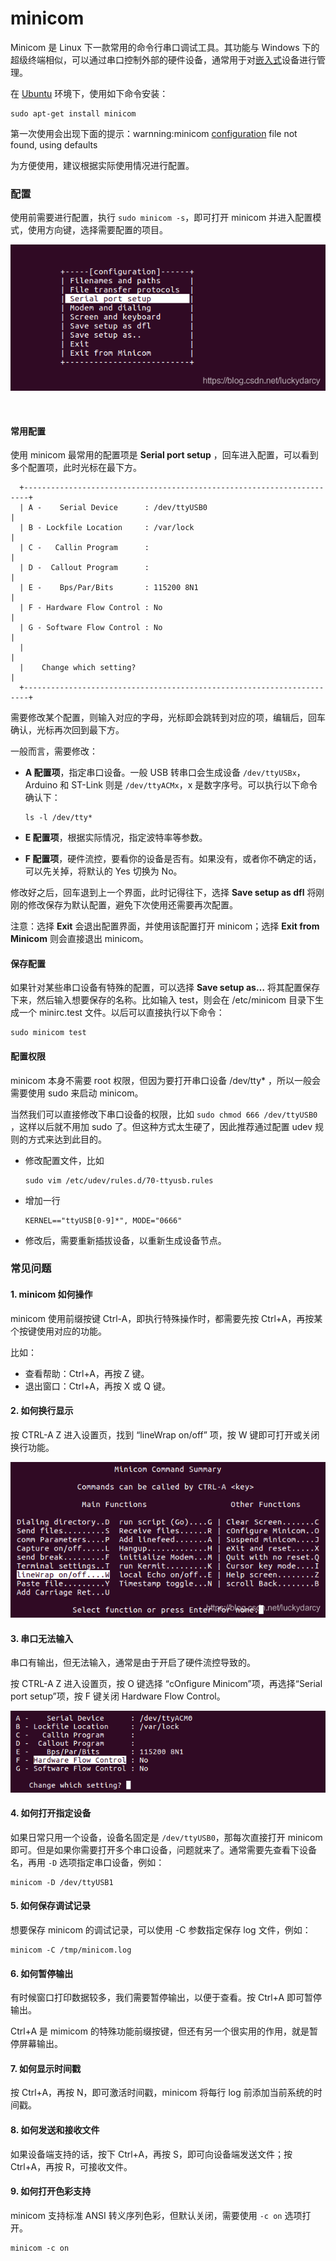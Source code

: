 # minicom

Minicom 是 Linux 下一款常用的命令行串口调试工具。其功能与 Windows 下的超级终端相似，可以通过串口控制外部的硬件设备，通常用于对[嵌入式](https://so.csdn.net/so/search?q=%E5%B5%8C%E5%85%A5%E5%BC%8F&spm=1001.2101.3001.7020)设备进行管理。

在 [Ubuntu](https://so.csdn.net/so/search?q=Ubuntu&spm=1001.2101.3001.7020) 环境下，使用如下命令安装：

```shell
sudo apt-get install minicom
```

第一次使用会出现下面的提示：warnning:minicom [configuration](https://so.csdn.net/so/search?q=configuration&spm=1001.2101.3001.7020) file not found, using defaults

为方便使用，建议根据实际使用情况进行配置。

### 配置

使用前需要进行配置，执行 `sudo minicom -s`​，即可打开 minicom 并进入配置模式，使用方向键，选择需要配置的项目。

​![20200524012541632](assets/20200524012541632-20231222222448-icz23jk.png)​

‍

#### 常用配置

使用 minicom 最常用的配置项是 **Serial port setup** ，回车进入配置，可以看到多个配置项，此时光标在最下方。

```shell
  +-----------------------------------------------------------------------+
  | A -    Serial Device      : /dev/ttyUSB0                              |
  | B - Lockfile Location     : /var/lock                                 |
  | C -   Callin Program      :                                           |
  | D -  Callout Program      :                                           |
  | E -    Bps/Par/Bits       : 115200 8N1                                |
  | F - Hardware Flow Control : No                                        |
  | G - Software Flow Control : No                                        |
  |                                                                       |
  |    Change which setting?                                              |
  +-----------------------------------------------------------------------+
```

需要修改某个配置，则输入对应的字母，光标即会跳转到对应的项，编辑后，回车确认，光标再次回到最下方。

一般而言，需要修改：

* **A 配置项**，指定串口设备。一般 USB 转串口会生成设备 `/dev/ttyUSBx`​，Arduino 和 ST-Link 则是 `/dev/ttyACMx`​，x 是数字序号。可以执行以下命令确认下：

  ```shell
  ls -l /dev/tty*
  ```
* **E 配置项**，根据实际情况，指定波特率等参数。
* **F 配置项**，硬件流控，要看你的设备是否有。如果没有，或者你不确定的话，可以先关掉，将默认的 Yes 切换为 No。

修改好之后，回车退到上一个界面，此时记得往下，选择 **Save setup as dfl** 将刚刚的修改保存为默认配置，避免下次使用还需要再次配置。

注意：选择 **Exit** 会退出配置界面，并使用该配置打开 minicom；选择 **Exit from Minicom** 则会直接退出 minicom。

#### 保存配置

如果针对某些串口设备有特殊的配置，可以选择 **Save setup as…**  将其配置保存下来，然后输入想要保存的名称。比如输入 test，则会在 /etc/minicom 目录下生成一个 minirc.test 文件。以后可以直接执行以下命令：

```shell
sudo minicom test
```

#### 配置权限

minicom 本身不需要 root 权限，但因为要打开串口设备 /dev/tty\* ，所以一般会需要使用 sudo 来启动 minicom。

当然我们可以直接修改下串口设备的权限，比如 `sudo chmod 666 /dev/ttyUSB0`​，这样以后就不用加 sudo 了。但这种方式太生硬了，因此推荐通过配置 udev 规则的方式来达到此目的。

* 修改配置文件，比如

  ```shell
  sudo vim /etc/udev/rules.d/70-ttyusb.rules
  ```
* 增加一行

  ```shell
  KERNEL=="ttyUSB[0-9]*", MODE="0666"
  ```
* 修改后，需要重新插拔设备，以重新生成设备节点。

### 常见问题

#### 1\. minicom 如何操作

minicom 使用前缀按键 Ctrl-A，即执行特殊操作时，都需要先按 Ctrl+A，再按某个按键使用对应的功能。

比如：

* 查看帮助：Ctrl+A，再按 Z 键。
* 退出窗口：Ctrl+A，再按 X 或 Q 键。

#### 2\. 如何换行显示

按 CTRL-A Z 进入设置页，找到 “lineWrap on/off” 项，按 W 键即可打开或关闭换行功能。

​​![20200524012607485](assets/20200524012607485-20231222222551-zbu6w1a.png)​​

#### 3\. 串口无法输入

串口有输出，但无法输入，通常是由于开启了硬件流控导致的。

按 CTRL-A Z 进入设置页，按 O 键选择 “cOnfigure Minicom”项，再选择“Serial port setup”项，按 F 键关闭 Hardware Flow Control。

​​![20200524012627946](assets/20200524012627946-20231222222558-9mu7qqi.png)​​

#### 4\. 如何打开指定设备

如果日常只用一个设备，设备名固定是 `/dev/ttyUSB0`​，那每次直接打开 minicom 即可。但是如果你需要打开多个串口设备，问题就来了。通常需要先查看下设备名，再用 `-D`​ 选项指定串口设备，例如：

```shell
minicom -D /dev/ttyUSB1
```

#### 5\. 如何保存调试记录

想要保存 minicom 的调试记录，可以使用 -C 参数指定保存 log 文件，例如：

```shell
minicom -C /tmp/minicom.log
```

#### 6\. 如何暂停输出

有时候窗口打印数据较多，我们需要暂停输出，以便于查看。按 Ctrl+A 即可暂停输出。

Ctrl+A 是 mimicom 的特殊功能前缀按键，但还有另一个很实用的作用，就是暂停屏幕输出。

#### 7\. 如何显示时间戳

按 Ctrl+A，再按 N，即可激活时间戳，minicom 将每行 log 前添加当前系统的时间戳。

#### 8\. 如何发送和接收文件

如果设备端支持的话，按下 Ctrl+A，再按 S，即可向设备端发送文件；按 Ctrl+A，再按 R，可接收文件。

#### 9\. 如何打开色彩支持

minicom 支持标准 ANSI 转义序列色彩，但默认关闭，需要使用 `-c on`​ 选项打开。

```shell
minicom -c on
```
